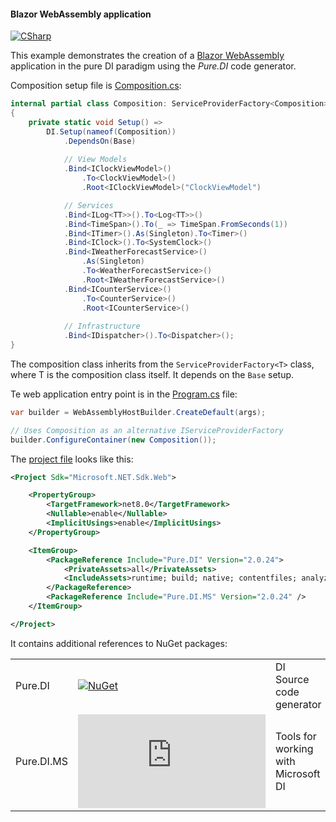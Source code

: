 #### Blazor WebAssembly application

[![CSharp](https://img.shields.io/badge/C%23-code-blue.svg)](/samples/BlazorServerApp)

This example demonstrates the creation of a [Blazor WebAssembly](https://learn.microsoft.com/en-us/aspnet/core/blazor/hosting-models#blazor-webassembly) application in the pure DI paradigm using the _Pure.DI_ code generator.

Composition setup file is [Composition.cs](/samples/BlazorWebAssemblyApp/Composition.cs):

```c#
internal partial class Composition: ServiceProviderFactory<Composition>
{
    private static void Setup() =>
        DI.Setup(nameof(Composition))
            .DependsOn(Base)
            
            // View Models
            .Bind<IClockViewModel>()
                .To<ClockViewModel>()
                .Root<IClockViewModel>("ClockViewModel")

            // Services
            .Bind<ILog<TT>>().To<Log<TT>>()
            .Bind<TimeSpan>().To(_ => TimeSpan.FromSeconds(1))
            .Bind<ITimer>().As(Singleton).To<Timer>()
            .Bind<IClock>().To<SystemClock>()
            .Bind<IWeatherForecastService>()
                .As(Singleton)
                .To<WeatherForecastService>()
                .Root<IWeatherForecastService>()
            .Bind<ICounterService>()
                .To<CounterService>()
                .Root<ICounterService>()
            
            // Infrastructure
            .Bind<IDispatcher>().To<Dispatcher>();
}
```

The composition class inherits from the `ServiceProviderFactory<T>` class, where T is the composition class itself. It depends on the `Base` setup.

Te web application entry point is in the [Program.cs](/samples/BlazorWebAssemblyApp/Program.cs) file:

```c#
var builder = WebAssemblyHostBuilder.CreateDefault(args);

// Uses Composition as an alternative IServiceProviderFactory
builder.ConfigureContainer(new Composition());
```

The [project file](/samples/BlazorWebAssemblyApp/BlazorWebAssemblyApp.csproj) looks like this:

```xml
<Project Sdk="Microsoft.NET.Sdk.Web">

    <PropertyGroup>
        <TargetFramework>net8.0</TargetFramework>
        <Nullable>enable</Nullable>
        <ImplicitUsings>enable</ImplicitUsings>
    </PropertyGroup>

    <ItemGroup>
        <PackageReference Include="Pure.DI" Version="2.0.24">
            <PrivateAssets>all</PrivateAssets>
            <IncludeAssets>runtime; build; native; contentfiles; analyzers; buildtransitive</IncludeAssets>
        </PackageReference>
        <PackageReference Include="Pure.DI.MS" Version="2.0.24" />
    </ItemGroup>

</Project>
```

It contains additional references to NuGet packages:

|            |                                                                                                 |                                     |
|------------|-------------------------------------------------------------------------------------------------|:------------------------------------|
| Pure.DI    | [![NuGet](https://buildstats.info/nuget/Pure.DI)](https://www.nuget.org/packages/Pure.DI)       | DI Source code generator            |
| Pure.DI.MS | [![NuGet](https://buildstats.info/nuget/Pure.DI.MS)](https://www.nuget.org/packages/Pure.DI.MS) | Tools for working with Microsoft DI |
